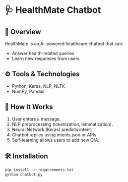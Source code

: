 # 🩺 HealthMate Chatbot

## 📌 Overview
HealthMate is an AI-powered healthcare chatbot that can:
- Answer health-related queries
- Learn new responses from users

## ⚙️ Tools & Technologies
- Python, Keras, NLP, NLTK
- NumPy, Pandas

## 🚀 How It Works
1. User enters a message.
2. NLP preprocessing (tokenization, lemmatization).
3. Neural Network (Keras) predicts intent.
4. Chatbot replies using intents.json or APIs.
5. Self-learning allows users to add new Q/A.

## 🛠 Installation
```bash
pip install -r requirements.txt
python chatbot.py

